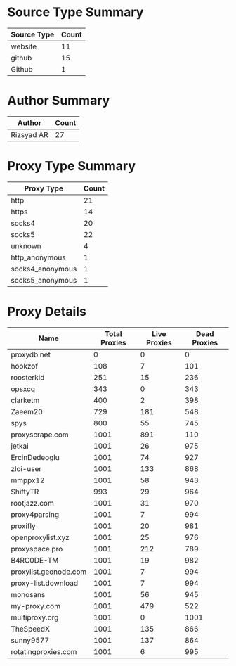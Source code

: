 # Source Type Summary

| Source Type | Count |
|-------------|-------|
| website | 11 |
| github | 15 |
| Github | 1 |


# Author Summary

| Author | Count |
|--------|-------|
| Rizsyad AR | 27 |


# Proxy Type Summary

| Proxy Type | Count |
|------------|-------|
| http | 21 |
| https | 14 |
| socks4 | 20 |
| socks5 | 22 |
| unknown | 4 |
| http_anonymous | 1 |
| socks4_anonymous | 1 |
| socks5_anonymous | 1 |


# Proxy Details

| Name | Total Proxies | Live Proxies | Dead Proxies |
|------|---------------|--------------|---------------|
| proxydb.net | 0 | 0 | 0 |
| hookzof | 108 | 7 | 101 |
| roosterkid | 251 | 15 | 236 |
| opsxcq | 343 | 0 | 343 |
| clarketm | 400 | 2 | 398 |
| Zaeem20 | 729 | 181 | 548 |
| spys | 800 | 55 | 745 |
| proxyscrape.com | 1001 | 891 | 110 |
| jetkai | 1001 | 26 | 975 |
| ErcinDedeoglu | 1001 | 74 | 927 |
| zloi-user | 1001 | 133 | 868 |
| mmppx12 | 1001 | 58 | 943 |
| ShiftyTR | 993 | 29 | 964 |
| rootjazz.com | 1001 | 31 | 970 |
| proxy4parsing | 1001 | 7 | 994 |
| proxifly | 1001 | 20 | 981 |
| openproxylist.xyz | 1001 | 25 | 976 |
| proxyspace.pro | 1001 | 212 | 789 |
| B4RC0DE-TM | 1001 | 19 | 982 |
| proxylist.geonode.com | 1001 | 7 | 994 |
| proxy-list.download | 1001 | 7 | 994 |
| monosans | 1001 | 56 | 945 |
| my-proxy.com | 1001 | 479 | 522 |
| multiproxy.org | 1001 | 0 | 1001 |
| TheSpeedX | 1001 | 135 | 866 |
| sunny9577 | 1001 | 137 | 864 |
| rotatingproxies.com | 1001 | 6 | 995 |
